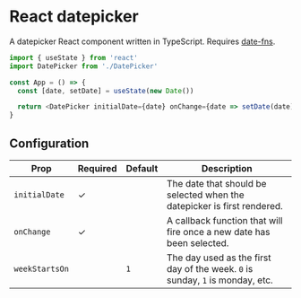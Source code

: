 # React datepicker

A datepicker React component written in TypeScript. Requires [date-fns](https://www.npmjs.com/package/date-fns).

```js
import { useState } from 'react'
import DatePicker from './DatePicker'

const App = () => {
  const [date, setDate] = useState(new Date())

  return <DatePicker initialDate={date} onChange={date => setDate(date)} />
}
```

## Configuration

| Prop           | Required | Default | Description                                                                                     |
| -------------- | -------- | ------- | ----------------------------------------------------------------------------------------------- |
| `initialDate`  | &check;  |         | The date that should be selected when the datepicker is first rendered.                                                     |
| `onChange`     | &check;  |         | A callback function that will fire once a new date has been selected.                           |
| `weekStartsOn` |          | `1`     | The day used as the first day of the week. `0` is sunday, `1` is monday, etc. |
